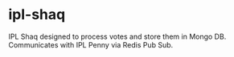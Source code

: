 ipl-shaq
========

IPL Shaq designed to process votes and store them in Mongo DB. Communicates with
IPL Penny via Redis Pub Sub.